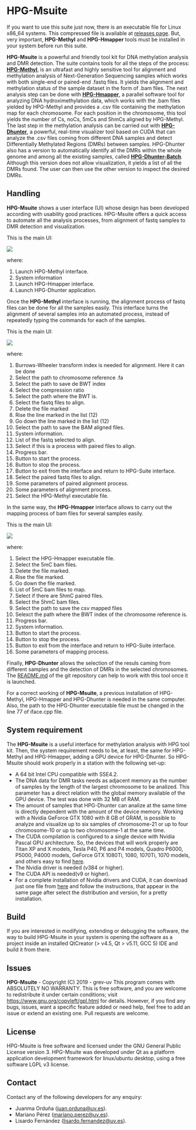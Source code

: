 # HPG-Msuite

If you want to use this suite just now, there is an executable file for Linux x86_64 systems. This compressed file is available at [releases page](../../releases). But, very important, **HPG-Methyl** and **HPG-Hmapper** tools must be installed in your system before run this suite.

**HPG-Msuite** is a powerful and friendly tool kit for DNA methylation analysis and DMR detection. The suite contains tools for all the steps of the process:  [**HPG-Methyl**](https://github.com/grev-uv/hpg-methyl),  is an ultrafast and highly sensitive tool for alignment and methylation analysis of Next-Generation Sequencing samples which works with both single-end or paired-end .fastq files. It yields the alignment and methylation status of the sample dataset in the form of .bam files. The next analysis step can be done with [**HPG-Hmapper**](https://github.com/grev-uv/hpg-hmapper), a parallel software tool for analyzing DNA hydroximethylation data, which works with the .bam files yielded by HPG-Methyl and provides a .csv file containing the methylation map for each chromosome. For each position in the chromosome, this tool yields the number of Cs, noCs, 5mCs and 5hmCs aligned by HPG-Methyl. The last step in the methylation analysis can be carried out with [**HPG-Dhunter**](https://github.com/grev-uv/hpg-dhunter), a powerful, real-time visualizer tool based on CUDA that can analyze the .csv files coming from different DNA samples and detect Differentially Methylated Regions (DMRs) between samples. HPG-Dhunter also has a version to automatically identify all the DMRs within the whole genome and among all the existing samples, called  [**HPG-Dhunter-Batch**](https://github.com/grev-uv/hpg-dhunter-batch). Although this version does not allow visualization, it yields a list of all the DMRs found. The user can then use the other version to inspect the desired DMRs.

## Handling
**HPG-Msuite** shows a user interface (UI) whose design has been developed according with usability good practices. HPG-Msuite offers a quick access to automate all  the analysis processes, from alignment of fastq samples to DMR detection and visualization.

This is the main UI:

![](images/iface-suite.png)

where:
1. Launch HPG-Methyl interface.
2. System information
3. Launch HPG-Hmapper interface.
4. Launch HPG-Dhunter application.


Once the **HPG-Methyl** interface is running, the alignment process of fastq files can be done for all the samples easily. This interface turns the alignment of several samples into an automated process, instead of repeatedly typing the commands for each of the samples.

This is the main UI:

![](images/iface-hpgMethyl.png)

where:
1. Burrows-Wheeler transform index is needed for alignment. Here it can be done
2. Select the path to chromosome reference .fa
3. Select the path to save de BWT index
4. Select the compression ratio
5. Select the path where the BWT is.
6. Select the fastq files to align.
7. Delete the file marked
8. Rise the line marked in the list (12)
9. Go down the line marked in the list (12)
10. Select the path to save the BAM aligned files.
11. System information.
12. List of the fastq selected to align.
13. Select if this is a process with paired files to align.
14. Progress bar.
15. Button to start the process.
16. Button to stop the process.
17. Button to exit from the interface and return to HPG-Suite interface.
18. Select the paired fastq files to align.
19. Some parameters of paired alignment process.
20. Some parameters of alignment process.
21. Select the HPG-Methyl executable file.


In the same way, the **HPG-Hmapper** interface allows to carry out the mapping process of bam files for several samples easily.

This is the main UI:

![](images/iface-hpgHmapper.png)

where:
1. Select the HPG-Hmapper executable file.
2. Select the 5mC bam files.
3. Delete the file marked.
4. Rise the file marked.
5. Go down the file marked.
6. List of 5mC bam files to map.
7. Select if there are 5hmC paired files.
8. Select the 5hmC bam files.
9. Select the path to save the csv mapped files
10. Selexct the path where the BWT index of the chromosome reference is.
11. Progress bar.
12. System information.
13. Button to start the process.
14. Button to stop the process.
15. Button to exit from the interface and return to HPG-Suite interface.
16. Some parameters of mapping process.

Finally, **HPG-Dhunter** allows the selection of the resuls caming from different samples and the detection of DMRs in the selected chromosomes. The [README.md](https://github.com/grev-uv/hpg-dhunter) of the git repository can help to work with this tool once it is launched.

For a correct working of **HPG-Msuite**, a previous installation of HPG-Methyl, HPG-Hmapper and HPG-Dhunter is needed in the same computer. Also, the path to the HPG-Dhunter executable file must be changed in the line 77 of iface.cpp file.



## System requirement
The **HPG-Msuite** is a useful interface for methylation analysis with HPG tool kit. Then, the system requirement needs to be, at least, the same for HPG-Methyl and HPG-Hmapper, adding a GPU device for HPG-Dhunter.
So HPG-Msuite should work properly in a station with the following set-up:
- A 64 bit Intel CPU compatible with SSE4.2.
- The DNA data for DMR tasks needs as adjacent memory as the number of samples by the length of the largest chromosome to be analized. This parameter has a direct relation with the global memory available of the GPU device. The test was done with 32 MB of RAM.
- The amount of samples that HPG-Dhunter can analize at the same time is directly dependent with the amount of the device memory. Working with a Nvidia GeForce GTX 1080 with 8 GB of GRAM, is possible to analyze and visualize up to six samples of chromosome-21 or up to four chromosome-10 or up to two chromosome-1 at the same time.
- The CUDA compilation is configured to a single device with Nvidia Pascal GPU architecture. So, the devices that will work properly are Titan XP and X models, Tesla P40, P6 and P4 models, Quadro P6000, P5000, P4000 models, GeForce GTX 1080Ti, 1080, 1070Ti, 1070 models, and others easy to find [here](https://en.wikipedia.org/wiki/CUDA#L100).
- The Nvidia driver is needed (v384 or higher).
- The CUDA API is needed(v9 or higher).
- For a complete installation of Nvidia drivers and CUDA, it can download just one file from [here](https://developer.nvidia.com/cuda-downloads?target_os=Linux&target_arch=x86_64) and follow the instructions, that appear in the same page after select the distribution and version, for a pretty installation.

## Build
If you are interested in modifying, extending or debugging the software, the way to build HPG-Msuite in your system is opening the software as a project inside an installed QtCreator (> v4.5, Qt > v5.11, GCC 5) IDE and build it from there.

## Issues
**HPG-Msuite** - Copyright (C) 2019 - grev-uv
This program comes with ABSOLUTELY NO WARRANTY.
This is free software, and you are welcome to redistribute it under certain conditions; visit https://www.gnu.org/copyleft/gpl.html for details.
However, if you find any bugs, issues, want a specific feature added or need help, feel free to add an issue or extend an existing one. Pull requests are welcome.


## License
HPG-Msuite is free software and licensed under the GNU General Public License version 3.
HPG-Msuite was developed under Qt as a platform application development framework for linux/ubuntu desktop, using a free software LGPL v3 license.

## Contact
Contact any of the following developers for any enquiry:
- Juanma Orduña (juan.orduna@uv.es). 
- Mariano Pérez (mariano.perez@uv.es). 
- Lisardo Fernández (lisardo.fernandez@uv.es). 

